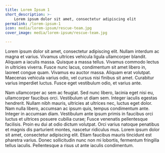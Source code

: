 ```yaml
---
title: Lorem Ipsum 1
short_description: >-
    Lorem ipsum dolor sit amet, consectetur adipiscing elit
permalink: /lorem-ipsum-1
icon: media/lorem-ipsum/rescue-team.jpg
cover_image: media/lorem-ipsum/rescue-team.jpg

---
```


Lorem ipsum dolor sit amet, consectetur adipiscing elit. Nullam interdum ac magna et varius. Vivamus ultrices vehicula ligula ullamcorper blandit. Aliquam a iaculis massa. Quisque a massa tellus. Vivamus commodo lectus in ultricies viverra. Fusce nunc lacus, condimentum sit amet libero in, laoreet congue quam. Vivamus eu auctor massa. Aliquam erat volutpat. Maecenas vehicula varius odio, vel cursus nisi finibus sit amet. Curabitur varius imperdiet luctus. Fusce eget vestibulum odio, et varius ante.

Nam ullamcorper ac sem ac feugiat. Sed nunc libero, lacinia eget nisi eu, ullamcorper faucibus orci. Vestibulum ut diam sem. Integer iaculis egestas hendrerit. Nullam nibh mauris, ultricies at ultrices nec, luctus eget dolor. Nam nulla libero, accumsan ac ipsum quis, tempus condimentum ante. Integer in accumsan diam. Vestibulum ante ipsum primis in faucibus orci luctus et ultrices posuere cubilia curae; Fusce venenatis pellentesque facilisis. Proin eu dui at odio dictum volutpat. Orci varius natoque penatibus et magnis dis parturient montes, nascetur ridiculus mus. Lorem ipsum dolor sit amet, consectetur adipiscing elit. Etiam faucibus mauris tincidunt est pharetra varius. Donec sollicitudin nunc non mi lobortis, fermentum fringilla tellus iaculis. Pellentesque a risus ut ante iaculis condimentum.
